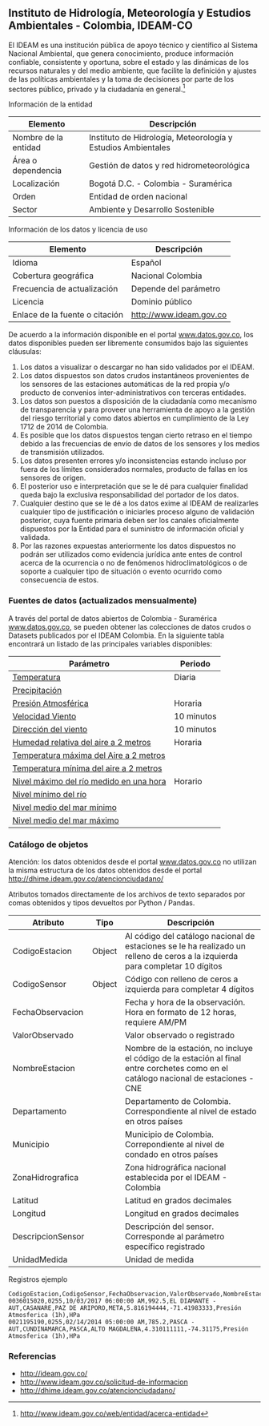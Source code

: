 ## Instituto de Hidrología, Meteorología y Estudios Ambientales - Colombia, IDEAM-CO  

El IDEAM es una institución pública de apoyo técnico y científico al Sistema Nacional Ambiental, que genera conocimiento, produce información confiable, consistente y oportuna, sobre el estado y las dinámicas de los recursos naturales y del medio ambiente, que facilite la definición y ajustes de las políticas ambientales y la toma de decisiones por parte de los sectores público, privado y la ciudadanía en general.[^1]


Información de la entidad

| Elemento              | Descripción                                                  |
|-----------------------|--------------------------------------------------------------|
| Nombre de la entidad  | Instituto de Hidrología, Meteorología y Estudios Ambientales |
| Área o dependencia    | Gestión de datos y red hidrometeorológica                    |
| Localización          | Bogotá D.C. - Colombia - Suramérica                          |
| Orden                 | Entidad de orden nacional                                    |
| Sector                | Ambiente y Desarrollo Sostenible                             |

Información de los datos y licencia de uso

| Elemento                       | Descripción             |
|--------------------------------|-------------------------|
| Idioma                         | Español                 |
| Cobertura geográfica           | Nacional Colombia       |
| Frecuencia de actualización    | Depende del parámetro   |
| Licencia                       | Dominio público         |
| Enlace de la fuente o citación | http://www.ideam.gov.co |


De acuerdo a la información disponible en el portal www.datos.gov.co, los datos disponibles pueden ser libremente consumidos bajo las siguientes cláusulas:

1. Los datos a visualizar o descargar no han sido validados por el IDEAM.
2. Los datos dispuestos son datos crudos instantáneos provenientes de los sensores de las estaciones automáticas de la red propia y/o producto de convenios inter-administrativos con terceras entidades.
3. Los datos son puestos a disposición de la ciudadanía como mecanismo de transparencia y para proveer una herramienta de apoyo a la gestión del riesgo territorial y como datos abiertos en cumplimiento de la Ley 1712 de 2014 de Colombia.
4. Es posible que los datos dispuestos tengan cierto retraso en el tiempo debido a las frecuencias de envío de datos de los sensores y los medios de transmisión utilizados. 
5. Los datos presenten errores y/o inconsistencias estando incluso por fuera de los límites considerados normales, producto de fallas en los sensores de origen.
6. El posterior uso e interpretación que se le dé para cualquier finalidad queda bajo la exclusiva responsabilidad del portador de los datos.
7. Cualquier destino que se le dé a los datos exime al IDEAM de realizarles cualquier tipo de justificación o iniciarles proceso alguno de validación posterior, cuya fuente primaria deben ser los canales oficialmente dispuestos por la Entidad para el suministro de información oficial y validada.
8. Por las razones expuestas anteriormente los datos dispuestos no podrán ser utilizados como evidencia jurídica ante entes de control acerca de la ocurrencia o no de fenómenos hidroclimatológicos o de soporte a cualquier tipo de situación o evento ocurrido como consecuencia de estos.


### Fuentes de datos (actualizados mensualmente)

A través del portal de datos abiertos de Colombia - Suramérica www.datos.gov.co, se pueden obtener las colecciones de datos crudos o Datasets publicados por el IDEAM Colombia. En la siguiente tabla encontrará un listado de las principales variables disponibles:  

<div align="center">

| Parámetro                                                                                                                                      | Periodo    |
|------------------------------------------------------------------------------------------------------------------------------------------------|------------|
| [Temperatura](https://www.datos.gov.co/Ambiente-y-Desarrollo-Sostenible/Datos-Hidrometeorol-gicos-Crudos-Red-de-Estaciones/sbwg-7ju4)          | Diaria     |
| [Precipitación](https://www.datos.gov.co/Ambiente-y-Desarrollo-Sostenible/Precipitaci-n/s54a-sgyg)                                             |            |
| [Presión Atmosférica](https://www.datos.gov.co/Ambiente-y-Desarrollo-Sostenible/Presi-n-Atmosf-rica/62tk-nxj5)                                 | Horaria    |
| [Velocidad Viento](https://www.datos.gov.co/Ambiente-y-Desarrollo-Sostenible/Velocidad-Viento/sgfv-3yp8)                                       | 10 minutos |
| [Dirección del viento](https://www.datos.gov.co/Ambiente-y-Desarrollo-Sostenible/Direcci-n-Viento/kiw7-v9ta)                                   | 10 minutos | 
| [Humedad relativa del aire a 2 metros](https://www.datos.gov.co/Ambiente-y-Desarrollo-Sostenible/Humedad-del-Aire-2-metros/uext-mhny)          | Horaria    | 
| [Temperatura máxima del Aire a 2 metros](https://www.datos.gov.co/Ambiente-y-Desarrollo-Sostenible/Temperatura-M%C3%A1xima-del-Aire/ccvq-rp9s) |            | 
| [Temperatura mínima del aire a 2 metros](https://www.datos.gov.co/Ambiente-y-Desarrollo-Sostenible/Temperatura-M%C3%ADnima-del-Aire/afdg-3zpb) |            | 
| [Nivel máximo del río medido en una hora](https://www.datos.gov.co/Ambiente-y-Desarrollo-Sostenible/Nivel-M%C3%A1ximo/vfth-yucv)               | Horario    | 
| [Nivel mínimo del río](https://www.datos.gov.co/Ambiente-y-Desarrollo-Sostenible/Nivel-M%C3%ADnimo/pt9a-aamx)                                  |            | 
| [Nivel medio del mar mínimo](https://www.datos.gov.co/Ambiente-y-Desarrollo-Sostenible/Nivel-del-Mar-M%C3%ADnimo/7z6g-yx9q)                    |            | 
| [Nivel medio del mar máximo](https://www.datos.gov.co/Ambiente-y-Desarrollo-Sostenible/Nivel-del-Mar-M%C3%A1ximo/uxy3-jchf)                    |            | 

</div>

### Catálogo de objetos

Atención: los datos obtenidos desde el portal www.datos.gov.co no utilizan la misma estructura de los datos obtenidos desde el portal http://dhime.ideam.gov.co/atencionciudadano/

Atributos tomados directamente de los archivos de texto separados por comas obtenidos y tipos devueltos por Python / Pandas.

| Atributo          | Tipo   | Descripción                                                                                                                          |
|-------------------|--------|--------------------------------------------------------------------------------------------------------------------------------------|
| CodigoEstacion    | Object | Al código del catálogo nacional de estaciones se le ha realizado un relleno de ceros a la izquierda para completar 10 dígitos        |
| CodigoSensor      | Object | Código con relleno de ceros a izquierda para completar 4 dígitos                                                                     |
| FechaObservacion  |        | Fecha y hora de la observación. Hora en formato de 12 horas, requiere AM/PM                                                          |
| ValorObservado    |        | Valor observado o registrado                                                                                                         |
| NombreEstacion    |        | Nombre de la estación, no incluye el código de la estación al final entre corchetes como en el catálogo nacional de estaciones - CNE |
| Departamento      |        | Departamento de Colombia. Correspondiente al nivel de estado en otros países                                                         |
| Municipio         |        | Municipio de Colombia. Correpondiente al nivel de condado en otros países                                                            |
| ZonaHidrografica  |        | Zona hidrográfica nacional establecida por el IDEAM - Colombia                                                                       |
| Latitud           |        | Latitud en grados decimales                                                                                                          |
| Longitud          |        | Longitud en grados decimales                                                                                                         |
| DescripcionSensor |        | Descripción del sensor. Corresponde al parámetro específico registrado                                                               |
| UnidadMedida      |        | Unidad de medida                                                                                                                     |

Registros ejemplo  
```
CodigoEstacion,CodigoSensor,FechaObservacion,ValorObservado,NombreEstacion,Departamento,Municipio,ZonaHidrografica,Latitud,Longitud,DescripcionSensor,UnidadMedida
0036015020,0255,10/03/2017 06:00:00 AM,992.5,EL DIAMANTE - AUT,CASANARE,PAZ DE ARIPORO,META,5.816194444,-71.41983333,Presión Atmosferica (1h),HPa
0021195190,0255,02/14/2014 05:00:00 AM,785.2,PASCA - AUT,CUNDINAMARCA,PASCA,ALTO MAGDALENA,4.310111111,-74.31175,Presión Atmosferica (1h),HPa
```

### Referencias

* http://ideam.gov.co/
* http://www.ideam.gov.co/solicitud-de-informacion
* http://dhime.ideam.gov.co/atencionciudadano/

[^1]: http://www.ideam.gov.co/web/entidad/acerca-entidad